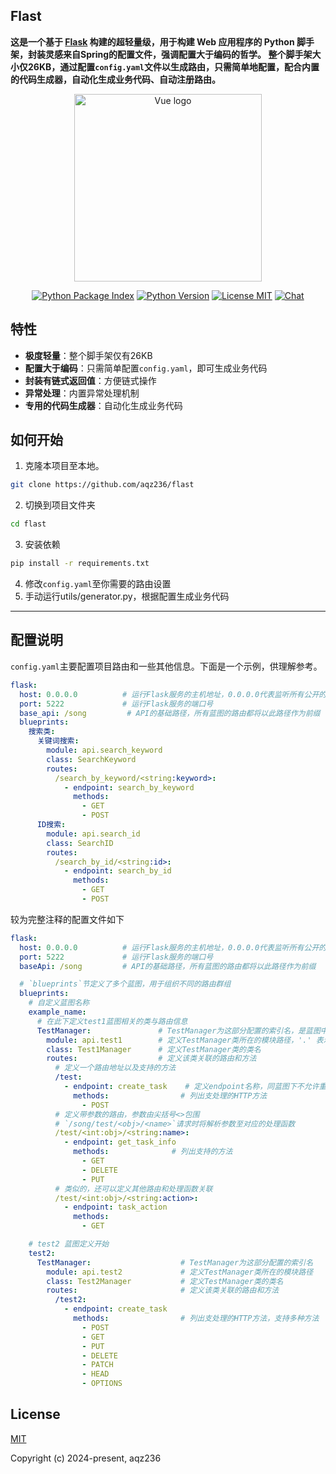 ## Flast

**这是一个基于 [Flask](https://github.com/pallets/flask) 构建的超轻量级，用于构建 Web 应用程序的 Python 脚手架，封装灵感来自Spring的配置文件，强调配置大于编码的哲学。
整个脚手架大小仅26KB，通过配置`config.yaml`文件以生成路由，只需简单地配置，配合内置的代码生成器，自动化生成业务代码、自动注册路由。**




<p align="center"><a href="https://vuejs.org" target="_blank" rel="noopener noreferrer"><img width="300" src="https://github.com/vuejs/vue/assets/54022108/3ef1fb58-e697-4272-b839-6645c0f4d68a" alt="Vue logo"></a></p>

<p align="center">
  <a href="https://pypi.org/project/flast/"><img src="https://img.shields.io/pypi/v/flast.svg?sanitize=true" alt="Python Package Index"></a>
  <a href="https://www.python.org/"><img src="https://img.shields.io/badge/python-3.6%20|%203.7%20|%203.8%20|%203.9-blue.svg?sanitize=true" alt="Python Version"></a>
  <a href="https://github.com/aqz236/flast/blob/main/LICENSE"><img src="https://img.shields.io/badge/license-MIT-green.svg?sanitize=true" alt="License MIT"></a>
  <a href="https://github.com/aqz236/flast/discussions"><img src="https://img.shields.io/badge/chat-on%20github-7289da.svg?sanitize=true" alt="Chat"></a>
</p>

## 特性

- **极度轻量**：整个脚手架仅有26KB
- **配置大于编码**：只需简单配置`config.yaml`，即可生成业务代码
- **封装有链式返回值**：方便链式操作
- **异常处理**：内置异常处理机制
- **专用的代码生成器**：自动化生成业务代码

## 如何开始
1. 克隆本项目至本地。

```bash
git clone https://github.com/aqz236/flast
```
2. 切换到项目文件夹
```bash
cd flast
```
3. 安装依赖
```bash
pip install -r requirements.txt
```
4. 修改`config.yaml`至你需要的路由设置
5. 手动运行utils/generator.py，根据配置生成业务代码


---

## 配置说明


`config.yaml`主要配置项目路由和一些其他信息。下面是一个示例，供理解参考。


```yaml
flask:
  host: 0.0.0.0          # 运行Flask服务的主机地址，0.0.0.0代表监听所有公开的IP地址
  port: 5222             # 运行Flask服务的端口号
  base_api: /song         # API的基础路径，所有蓝图的路由都将以此路径作为前缀
  blueprints:
    搜索类:
      关键词搜索:
        module: api.search_keyword
        class: SearchKeyword
        routes:
          /search_by_keyword/<string:keyword>:
            - endpoint: search_by_keyword
              methods:
                - GET
                - POST
      ID搜索:
        module: api.search_id
        class: SearchID
        routes:
          /search_by_id/<string:id>:
            - endpoint: search_by_id
              methods:
                - GET
                - POST
```

较为完整注释的配置文件如下

```yaml
flask:
  host: 0.0.0.0          # 运行Flask服务的主机地址，0.0.0.0代表监听所有公开的IP地址
  port: 5222             # 运行Flask服务的端口号
  baseApi: /song         # API的基础路径，所有蓝图的路由都将以此路径作为前缀

  # `blueprints`节定义了多个蓝图，用于组织不同的路由群组
  blueprints:
    # 自定义蓝图名称
    example_name:
      # 在此下定义test1蓝图相关的类与路由信息
      TestManager:               # TestManager为这部分配置的索引名，是蓝图中的一个组件
        module: api.test1        # 定义TestManager类所在的模块路径，'.' 表示层级关系
        class: Test1Manager      # 定义TestManager类的类名
        routes:                  # 定义该类关联的路由和方法
          # 定义一个路由地址以及支持的方法
          /test:
            - endpoint: create_task    # 定义endpoint名称，同蓝图下不允许重名
              methods:                # 列出支处理的HTTP方法
                - POST
          # 定义带参数的路由，参数由尖括号<>包围
          # `/song/test/<obj>/<name>`请求时将解析参数至对应的处理函数
          /test/<int:obj>/<string:name>:
            - endpoint: get_task_info
              methods:              # 列出支持的方法
                - GET
                - DELETE
                - PUT
          # 类似的，还可以定义其他路由和处理函数关联
          /test/<int:obj>/<string:action>:
            - endpoint: task_action
              methods:
                - GET

    # test2 蓝图定义开始
    test2:
      TestManager:                    # TestManager为这部分配置的索引名
        module: api.test2             # 定义TestManager类所在的模块路径
        class: Test2Manager           # 定义TestManager类的类名
        routes:                       # 定义该类关联的路由和方法
          /test2:
            - endpoint: create_task
              methods:                # 列出支处理的HTTP方法，支持多种方法
                - POST
                - GET
                - PUT
                - DELETE
                - PATCH
                - HEAD
                - OPTIONS
```

## License

[MIT](https://opensource.org/licenses/MIT)

Copyright (c) 2024-present, aqz236
